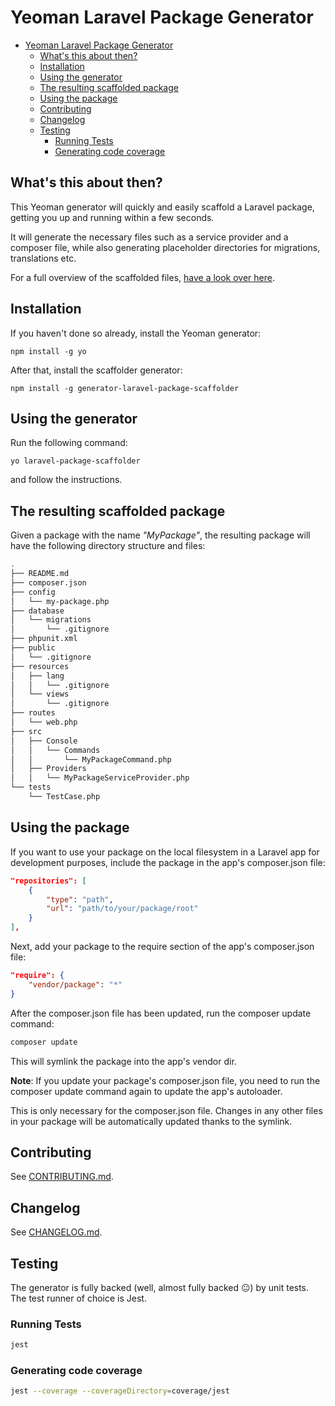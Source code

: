 # Yeoman Laravel Package Generator

- [Yeoman Laravel Package Generator](#yeoman-laravel-package-generator)
    - [What's this about then?](#whats-this-about-then)
    - [Installation](#installation)
    - [Using the generator](#using-the-generator)
    - [The resulting scaffolded package](#the-resulting-scaffolded-package)
    - [Using the package](#using-the-package)
    - [Contributing](#contributing)
    - [Changelog](#changelog)
    - [Testing](#testing)
        - [Running Tests](#running-tests)
        - [Generating code coverage](#generating-code-coverage)

## What's this about then?

This Yeoman generator will quickly and easily scaffold a Laravel package, getting you up and running within a few seconds. 

It will generate the necessary files such as a service provider and a composer file, while also generating placeholder directories for migrations, translations etc.

For a full overview of the scaffolded files, [have a look over here](#the-resulting-scaffolded-package).

## Installation

If you haven't done so already, install the Yeoman generator:

`npm install -g yo`

After that, install the scaffolder generator:

`npm install -g generator-laravel-package-scaffolder`

## Using the generator

Run the following command:

`yo laravel-package-scaffolder`

and follow the instructions.

## The resulting scaffolded package

Given a package with the name _"MyPackage"_, the resulting package will have the following directory structure and files:

``` bash
.
├── README.md
├── composer.json
├── config
│   └── my-package.php
├── database
│   └── migrations
│       └── .gitignore
├── phpunit.xml
├── public
│   └── .gitignore
├── resources
│   ├── lang
│   │   └── .gitignore
│   └── views
│       └── .gitignore
├── routes
│   └── web.php
├── src
│   ├── Console
│   │   └── Commands
│   │       └── MyPackageCommand.php
│   ├── Providers
│   │   └── MyPackageServiceProvider.php
└── tests
    └── TestCase.php
```

## Using the package

If you want to use your package on the local filesystem in a Laravel app for development purposes, include the package in the app's composer.json file:

```json
"repositories": [
    {
        "type": "path",
        "url": "path/to/your/package/root"
    }
],
```

Next, add your package to the require section of the app's composer.json file:

```json
"require": {
    "vendor/package": "*"
}
```

After the composer.json file has been updated, run the composer update command:

```bash
composer update
```

This will symlink the package into the app's vendor dir.

**Note**: If you update your package's composer.json file, you need to run the composer update command again to update the app's autoloader.

This is only necessary for the composer.json file. Changes in any other files in your package will be automatically updated thanks to the symlink.

## Contributing

See [CONTRIBUTING.md](CONTRIBUTING.md).

## Changelog

See [CHANGELOG.md](CHANGELOG.md).

## Testing

The generator is fully backed (well, almost fully backed 😐) by unit tests. The test runner of choice is Jest.

### Running Tests

``` bash
jest
```

### Generating code coverage

``` bash
jest --coverage --coverageDirectory=coverage/jest
```

